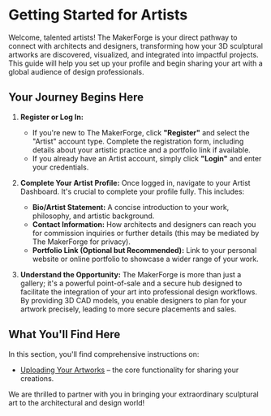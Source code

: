 # Getting Started for Artists

Welcome, talented artists! The MakerForge is your direct pathway to connect with architects and designers, transforming how your 3D sculptural artworks are discovered, visualized, and integrated into impactful projects. This guide will help you set up your profile and begin sharing your art with a global audience of design professionals.

## Your Journey Begins Here

1.  **Register or Log In:**
    * If you're new to The MakerForge, click **"Register"** and select the "Artist" account type. Complete the registration form, including details about your artistic practice and a portfolio link if available.
    * If you already have an Artist account, simply click **"Login"** and enter your credentials.

2.  **Complete Your Artist Profile:**
    Once logged in, navigate to your Artist Dashboard. It's crucial to complete your profile fully. This includes:
    * **Bio/Artist Statement:** A concise introduction to your work, philosophy, and artistic background.
    * **Contact Information:** How architects and designers can reach you for commission inquiries or further details (this may be mediated by The MakerForge for privacy).
    * **Portfolio Link (Optional but Recommended):** Link to your personal website or online portfolio to showcase a wider range of your work.

3.  **Understand the Opportunity:**
    The MakerForge is more than just a gallery; it's a powerful point-of-sale and a secure hub designed to facilitate the integration of your art into professional design workflows. By providing 3D CAD models, you enable designers to plan for your artwork precisely, leading to more secure placements and sales.

## What You'll Find Here

In this section, you'll find comprehensive instructions on:
* [Uploading Your Artworks](uploading.md) – the core functionality for sharing your creations.

We are thrilled to partner with you in bringing your extraordinary sculptural art to the architectural and design world!